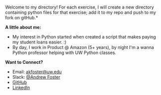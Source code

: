 Welcome to my directory!
For each exercise, I will create a new directory containing python files for that exercise; 
add it to my repo and push to my fork on gitHub.*

**A little about me:**
- My interest in Python started when created a script that makes paying my student loans easier. :)
- By day, I work in Product @ Amazon (5+ years), by night I'm a wanna Python professor helping with UW Python classes.

**Want to Connect?**

- Email:    akfoster@uw.edu
- Slack:    [@Andrew Foster](https://pythonwinter2018.slack.com/messages/D8RT40UTA/team/U8SGFBWVA/)
- [GitHub](https://github.com/ak-foster)
- [LinkedIn](https://www.linkedin.com/in/andrewkfoster/)














